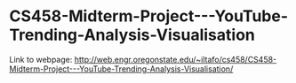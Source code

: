 # CS458-Midterm-Project---YouTube-Trending-Analysis-Visualisation

Link to webpage: http://web.engr.oregonstate.edu/~iltafo/cs458/CS458-Midterm-Project---YouTube-Trending-Analysis-Visualisation/
